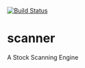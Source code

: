 [![Build Status](https://dev.azure.com/tradingbot/Scanner/_apis/build/status/my-tradingbot.scanner?branchName=master)](https://dev.azure.com/tradingbot/Scanner/_build/latest?definitionId=1&branchName=master)
# scanner
A Stock Scanning Engine
